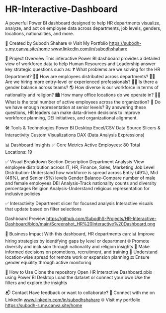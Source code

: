 # HR-Interactive-Dashboard
A powerful Power BI dashboard designed to help HR departments visualize, analyze, and act on employee data across departments, job levels, genders, locations, nationalities, and more.

🔗 Created by Subodh Shahare
🌐 Visit My Portfolio
https://subodh-s.my.canva.site/home
www.linkedin.com/in/subodhshahare

📌 Project Overview
This interactive Power BI dashboard provides a detailed view of workforce data to help Human Resources and Leadership answer key strategic questions such as:
❓ What problems are we solving for the HR Department?
👨‍💼 How are employees distributed across departments?
🧑‍🔧 Are we hiring more entry-level or experienced professionals?
👩‍👧 Is there a gender balance across teams?
🌎 How diverse is our workforce in terms of nationality and religion?
🏙️ How many office locations do we operate in?
🧑‍💻 What is the total number of active employees across the organization?
🔄 Do we have enough representation at senior levels?
By answering these questions, HR leaders can make data-driven decisions to improve workforce planning, DEI initiatives, and organizational alignment.

🛠️ Tools & Technologies
Power BI Desktop
Excel/CSV Data Source
Slicers & Interactivity
Custom Visualizations
DAX (Data Analysis Expressions)

📊 Dashboard Insights
✅ Core Metrics
Active Employees: 80
Total Locations: 19

✅ Visual Breakdown
Section	Description
Department Analysis-View employee distribution across IT, HR, Finance, Sales, Marketing
Job Level Distribution-Understand how workforce is spread across Entry (49%), Mid (46%), and Senior (5%) levels
Gender Balance-Compare number of male and female employees
DEI Analysis-Track nationality counts and diversity percentages
Religion Analysis-Understand religious representation for inclusive policies

✅ Interactivity
Department slicer for focused analysis
Interactive visuals that update based on filter selections

Dashboard Preview
https://github.com/SubodhS-Projects/HR-Interactive-Dashboard/blob/main/Screenshot_HR%20Interactive%20Dashboard.png

🎯 Business Impact
With this dashboard, HR departments can:
📊 Improve hiring strategies by identifying gaps by level or department
🌐 Promote diversity and inclusion through nationality and religion insights
🧠 Make informed decisions on promotions, recruitment, and training
🏢 Understand location-wise spread for remote work or expansion planning
⚖️ Ensure gender equality through active monitoring

🚀 How to Use
Clone the repository
Open HR Interactive Dashboard.pbix using Power BI Desktop
Load the dataset or connect your own
Use the filters and explore the insights

📬 Contact
Have feedback or want to collaborate?
📧 Connect with me on LinkedIn 
www.linkedin.com/in/subodhshahare
🌐 Visit my portfolio 
https://subodh-s.my.canva.site/home



